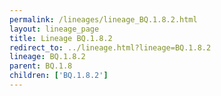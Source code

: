 ```yaml
---
permalink: /lineages/lineage_BQ.1.8.2.html
layout: lineage_page
title: Lineage BQ.1.8.2
redirect_to: ../lineage.html?lineage=BQ.1.8.2
lineage: BQ.1.8.2
parent: BQ.1.8
children: ['BQ.1.8.2']
---
```

